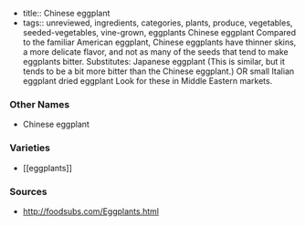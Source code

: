 - title:: Chinese eggplant
- tags:: unreviewed, ingredients, categories, plants, produce, vegetables, seeded-vegetables, vine-grown, eggplants
Chinese eggplant Compared to the familiar American eggplant, Chinese eggplants have thinner skins, a more delicate flavor, and not as many of the seeds that tend to make eggplants bitter. Substitutes: Japanese eggplant (This is similar, but it tends to be a bit more bitter than the Chinese eggplant.) OR small Italian eggplant dried eggplant Look for these in Middle Eastern markets.

### Other Names

* Chinese eggplant

### Varieties

* [[eggplants]]

### Sources
* http://foodsubs.com/Eggplants.html
